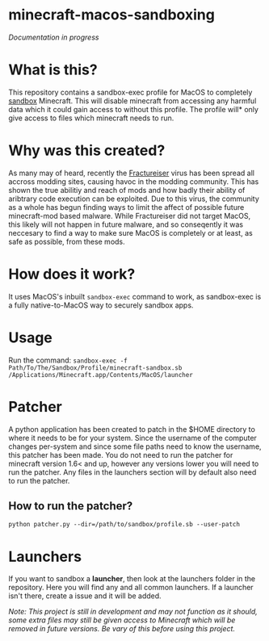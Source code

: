 # minecraft-macos-sandboxing

*Documentation in progress*

# What is this?
This repository contains a sandbox-exec profile for MacOS to completely [sandbox](https://en.wikipedia.org/wiki/Sandbox_(computer_security)) Minecraft. This will disable minecraft from accessing any harmful data which it could gain access to without this profile. The profile will* only give access to files which minecraft needs to run.

# Why was this created?

As many may of heard, recently the [Fractureiser](https://github.com/fractureiser-investigation/fractureiser/) virus has been spread all accross modding sites, causing havoc in the modding community. This has shown the true abilitiy and reach of mods and how badly their ability of aribtrary code execution can be exploited. Due to this virus, the community as a whole has begun finding ways to limit the affect of possible future minecraft-mod based malware. While Fractureiser did not target MacOS, this likely will not happen in future malware, and so conseqently it was neccesary to find a way to make sure MacOS is completely or at least, as safe as possible, from these mods.

# How does it work?

It uses MacOS's inbuilt `sandbox-exec` command to work, as sandbox-exec is a fully native-to-MacOS way to securely sandbox apps.

# Usage

Run the command:
`sandbox-exec -f Path/To/The/Sandbox/Profile/minecraft-sandbox.sb /Applications/Minecraft.app/Contents/MacOS/launcher`

# Patcher

A python application has been created to patch in the $HOME directory to where it needs to be for your system. Since the username of the computer changes per-system and since some file paths need to know the username, this patcher has been made. You do not need to run the patcher for minecraft version 1.6< and up, however any versions lower you will need to run the patcher. Any files in the launchers section will by default also need to run the patcher.

## How to run the patcher?

`python patcher.py --dir=/path/to/sandbox/profile.sb --user-patch`

# Launchers

If you want to sandbox a **launcher**, then look at the launchers folder in the repository. Here you will find any and all common launchers. If a launcher isn't there, create a issue and it will be added.


*Note: This project is still in development and may not function as it should, some extra files may still be given access to Minecraft which will be removed in future versions. Be vary of this before using this project.*
